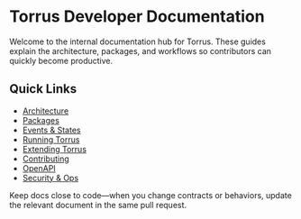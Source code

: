 # Torrus Developer Documentation

Welcome to the internal documentation hub for Torrus.
These guides explain the architecture, packages, and workflows so
contributors can quickly become productive.

## Quick Links
- [Architecture](architecture.md)
- [Packages](packages.md)
- [Events & States](events-and-states.md)
- [Running Torrus](running.md)
- [Extending Torrus](extending.md)
- [Contributing](contributing.md)
- [OpenAPI](openapi.md)
- [Security & Ops](security-and-ops.md)

Keep docs close to code—when you change contracts or behaviors,
update the relevant document in the same pull request.
